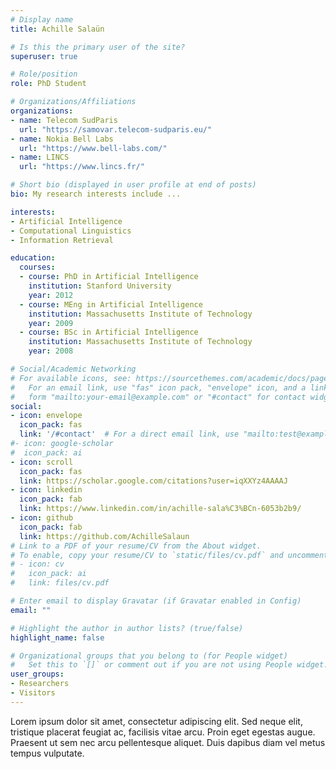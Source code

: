 ```yaml
---
# Display name
title: Achille Salaün

# Is this the primary user of the site?
superuser: true

# Role/position
role: PhD Student 

# Organizations/Affiliations
organizations:
- name: Telecom SudParis
  url: "https://samovar.telecom-sudparis.eu/"
- name: Nokia Bell Labs
  url: "https://www.bell-labs.com/"
- name: LINCS
  url: "https://www.lincs.fr/"

# Short bio (displayed in user profile at end of posts)
bio: My research interests include ...

interests:
- Artificial Intelligence
- Computational Linguistics
- Information Retrieval

education:
  courses:
  - course: PhD in Artificial Intelligence
    institution: Stanford University
    year: 2012
  - course: MEng in Artificial Intelligence
    institution: Massachusetts Institute of Technology
    year: 2009
  - course: BSc in Artificial Intelligence
    institution: Massachusetts Institute of Technology
    year: 2008

# Social/Academic Networking
# For available icons, see: https://sourcethemes.com/academic/docs/page-builder/#icons
#   For an email link, use "fas" icon pack, "envelope" icon, and a link in the
#   form "mailto:your-email@example.com" or "#contact" for contact widget.
social:
- icon: envelope
  icon_pack: fas
  link: '/#contact'  # For a direct email link, use "mailto:test@example.org".
#- icon: google-scholar
#  icon_pack: ai
- icon: scroll
  icon_pack: fas
  link: https://scholar.google.com/citations?user=iqXXYz4AAAAJ
- icon: linkedin
  icon_pack: fab
  link: https://www.linkedin.com/in/achille-sala%C3%BCn-6053b2b9/
- icon: github
  icon_pack: fab
  link: https://github.com/AchilleSalaun
# Link to a PDF of your resume/CV from the About widget.
# To enable, copy your resume/CV to `static/files/cv.pdf` and uncomment the lines below.
# - icon: cv
#   icon_pack: ai
#   link: files/cv.pdf

# Enter email to display Gravatar (if Gravatar enabled in Config)
email: ""

# Highlight the author in author lists? (true/false)
highlight_name: false

# Organizational groups that you belong to (for People widget)
#   Set this to `[]` or comment out if you are not using People widget.
user_groups:
- Researchers
- Visitors
---
```


Lorem ipsum dolor sit amet, consectetur adipiscing elit. Sed neque elit, tristique placerat feugiat ac, facilisis vitae arcu. Proin eget egestas augue. Praesent ut sem nec arcu pellentesque aliquet. Duis dapibus diam vel metus tempus vulputate.
